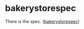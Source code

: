 # bakerystorespec
There is the spec. ([bakerystorespec](https://masonwu1762.gitbooks.io/bakerystorespec))
